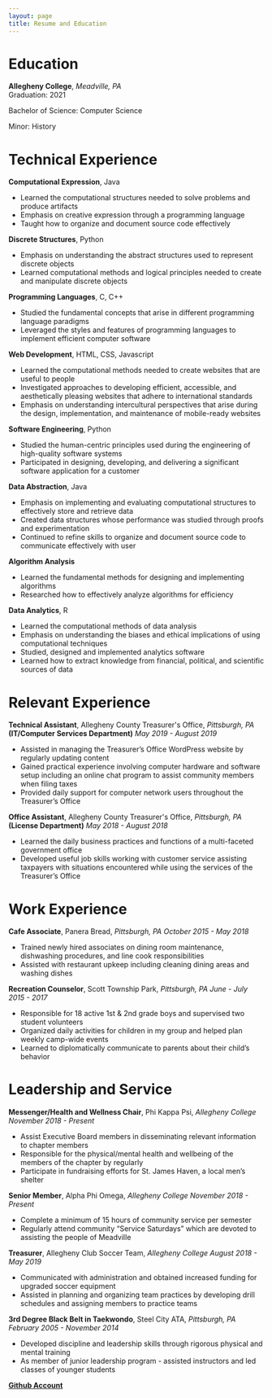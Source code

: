 ```yaml
---
layout: page
title: Resume and Education
---
```



**Education**
============
**Allegheny College**, *Meadville, PA*  
Graduation: 2021

Bachelor of Science: Computer Science

Minor: History

**Technical Experience**
========================
**Computational Expression**, Java
  - Learned the computational structures needed to solve problems and produce artifacts
  - Emphasis on creative expression through a programming language
  - Taught how to organize and document source code effectively


**Discrete Structures**, Python
  - Emphasis on understanding the abstract structures used to represent discrete objects
  - Learned computational methods and logical principles needed to create and manipulate discrete objects


**Programming Languages**, C, C++
  - Studied the fundamental concepts that arise in different programming language paradigms
  - Leveraged the styles and features of programming languages to implement efficient computer software


**Web Development**, HTML, CSS, Javascript
  - Learned the computational methods needed to create websites that are useful to people
  - Investigated approaches to developing efficient, accessible, and aesthetically pleasing websites that adhere to international standards
  - Emphasis on understanding intercultural perspectives that arise during the design, implementation, and maintenance of mobile-ready websites


**Software Engineering**, Python
  - Studied the human-centric principles used during the engineering of high-quality software systems
  - Participated in designing, developing, and delivering a significant software application for a customer


**Data Abstraction**, Java
  - Emphasis on implementing and evaluating computational structures to effectively store and retrieve data
  - Created data structures whose performance was studied through proofs and experimentation
  - Continued to refine skills to organize and document source code to communicate effectively with user


**Algorithm Analysis**
  - Learned the fundamental methods for designing and implementing algorithms
  - Researched how to effectively analyze algorithms for efficiency


**Data Analytics**, R
  - Learned the computational methods of data analysis
  - Emphasis on understanding the biases and ethical implications of using computational techniques
  - Studied, designed and implemented analytics software
  - Learned how to extract knowledge from financial, political, and scientific sources of data

**Relevant Experience**
=======================
**Technical Assistant**, Allegheny County Treasurer's Office, *Pittsburgh, PA*              
**(IT/Computer Services Department)** *May 2019 - August 2019*
  - Assisted in managing the Treasurer’s Office WordPress website by regularly updating content
  - Gained practical experience involving computer hardware and software setup including an online chat program to assist community members when filing taxes
  - Provided daily support for computer network users throughout the Treasurer’s Office

**Office Assistant**, Allegheny County Treasurer's Office, *Pittsburgh, PA*
**(License Department)** *May 2018 - August 2018*
  - Learned the daily business practices and functions of a multi-faceted government office
  - Developed useful job skills working with customer service assisting taxpayers with situations encountered while using the services of the Treasurer’s Office

**Work Experience**
===================
**Cafe Associate**, Panera Bread, *Pittsburgh, PA*
*October 2015 - May 2018*
  - Trained newly hired associates on dining room maintenance, dishwashing procedures, and line cook responsibilities
  - Assisted with restaurant upkeep including cleaning dining areas and washing dishes

**Recreation Counselor**, Scott Township Park, *Pittsburgh, PA*
*June - July 2015 - 2017*
  - Responsible for 18 active 1st & 2nd grade boys and supervised two student volunteers
  - Organized daily activities for children in my group and helped plan weekly camp-wide events
  - Learned to diplomatically communicate to parents about their child’s behavior

**Leadership and Service**
==========================
**Messenger/Health and Wellness Chair**, Phi Kappa Psi, *Allegheny College*
*November 2018 - Present*
  - Assist Executive Board members in disseminating relevant information to chapter members
  - Responsible for the physical/mental health and wellbeing of the members of the chapter by regularly
  - Participate in fundraising efforts for St. James Haven, a local men’s shelter

**Senior Member**, Alpha Phi Omega, *Allegheny College*
*November 2018 - Present*
  - Complete a minimum of 15 hours of community service per semester
  - Regularly attend community “Service Saturdays” which are devoted to assisting the people of Meadville

**Treasurer**, Allegheny Club Soccer Team, *Allegheny College*
*August 2018 - May 2019*
  - Communicated with administration and obtained increased funding for upgraded soccer equipment
  - Assisted in planning and organizing team practices by developing drill schedules and assigning members to practice teams

**3rd Degree Black Belt in Taekwondo**, Steel City ATA, *Pittsburgh, PA*
*February 2005 - November 2014*
  - Developed discipline and leadership skills through rigorous physical and mental training
  - As member of junior leadership program - assisted instructors and led classes of younger students


[**Github Account**](https://github.com/BobbyMcMaster)
